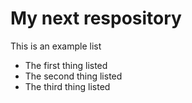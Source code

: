 # My next respository

This is an example list
* The first thing listed
* The second thing listed
* The third thing listed
